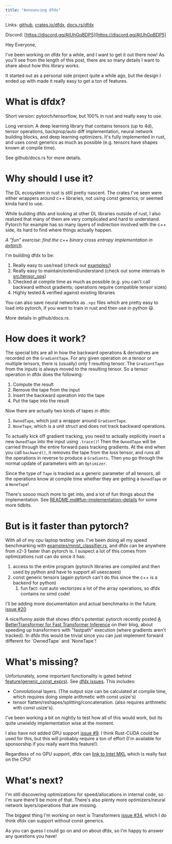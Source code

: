 ```yaml
---
title: "Announcing dfdx"
---
```


Links: [github](https://github.com/coreylowman/dfdx), [crates.io/dfdx](https://crates.io/crates/dfdx), [docs.rs/dfdx](https://docs.rs/dfdx/latest/dfdx/)

Discord: [https://discord.gg/AtUhGqBDP5](https://discord.gg/AtUhGqBDP5)

Hey Everyone,

I've been working on dfdx for a while, and I want to get it out there now! As you'll see from the length of this post, there are so many details I want to share about how this library works.

It started out as a personal side project quite a while ago, but the design I ended up with made it really easy to get a ton of features.

# What is dfdx?

Short version: pytorch/tensorflow, but 100% in rust and really easy to use.

Long version: A deep learning library that contains tensors (up to 4d), tensor operations, backprop/auto diff implementation, neural network building blocks, and deep learning optimizers. It's fully implemented in rust, and uses const generics as much as possible (e.g. tensors have shapes known at compile time).

See github/docs.rs for more details.

# Why should I use it?

The DL ecosystem in rust is still pretty nascent. The crates I've seen were either wrappers around c++ libraries, not using const generics, or seemed kinda hard to use.

While building dfdx and looking at other DL libraries outside of rust, I also realized that many of them are very complicated and hard to understand. Pytorch for example has so many layers of indirection involved with the c++ side, its hard to find where things actually happen.

*A "fun" exercise: find the c++ binary cross entropy implementation in* [*pytorch*](https://github.com/pytorch/pytorch)*.*

I'm building dfdx to be:

1. Really easy to use/read (check out [examples/](https://github.com/coreylowman/dfdx/tree/main/examples))
2. Really easy to maintain/extend/understand (check out some internals in [src/tensor\_ops](https://github.com/coreylowman/dfdx/tree/main/src/tensor_ops))
3. Checked at compile time as much as possible (e.g. you can't call backward without gradients; operations require compatible tensor sizes)
4. Highly tested & verified against existing libraries

You can also save neural networks as `.npz` files which are pretty easy to load into pytorch, if you want to train in rust and then use in python 😃.

More details in github/docs.rs.

# How does it work?

The special bits are all in how the backward operations & derivatives are recorded on the `GradientTape`. For any given operation on a tensor or multiple tensors, there is (usually) only 1 resulting tensor. The `GradientTape` from the inputs is always moved to the resulting tensor. So a tensor operation in dfdx does the following:

1. Compute the result
2. Remove the tape from the input
3. Insert the backward operation into the tape
4. Put the tape into the result

Now there are actually two kinds of tapes in dfdx:

1. `OwnedTape`, which just a wrapper around `GradientTape`.
2. `NoneTape`, which is a unit struct and does not track backward operations.

To actually kick off gradient tracking, you need to actually explicitly insert a new `OwnedTape` into the input using `.trace()`! Then the `OwnedTape` will be carried through the entire forward pass tracking gradients. At the end when you call `backward()`, it removes the tape from the loss tensor, and runs all the operations in reverse to produce a `Gradients`. Then you go through the normal update of parameters with an `Optimizer`.

Since the type of `Tape` is tracked as a generic parameter of all tensors, all the operations know at compile time whether they are getting a `OwnedTape` or a `NoneTape`!

There's soooo much more to get into, and a lot of fun things about the implementation. See [README.md#fun-implementation-details](https://github.com/coreylowman/dfdx#funnotable-implementation-details) for some more tidbits.

# But is it faster than pytorch?

With all of my cpu laptop testing: yes. I've been doing all my speed benchmarking with [examples/mnist\_classifier.rs](https://github.com/coreylowman/dfdx/blob/main/examples/mnist_classifier.rs), and dfdx can be anywhere from x2-3 faster than pytorch is. I suspect a lot of this comes from optimizations rust can do since it has:

1. access to the entire program (pytorch libraries are compiled and then used by python and have to support all usescases)
2. const generic tensors (again pytorch can't do this since the c++ is a backend for python)
   1. fun fact: rust auto vectorizes a lot of the array operations, so dfdx contains no simd code!

I'll be adding more documentation and actual benchmarks in the future. [issue #20](https://github.com/coreylowman/dfdx/issues/20)

A nice/funny aside that shows dfdx's potential: pytorch recently posted [A BetterTransformer for Fast Transformer Inference](https://pytorch.org/blog/a-better-transformer-for-fast-transformer-encoder-inference/?utm_source=social&utm_medium=pytorch&utm_campaign=organic&utm_content=linkedin) on their blog, about speeding up transformers with "fastpath" execution (where gradients aren't tracked). In dfdx this would be trivial since you can just implement forward different for \`OwnedTape\` and \`NoneTape\`!

# What's missing?

Unfortunately, some important functionality is gated behind [feature(generic\_const\_exprs)](https://github.com/rust-lang/rust/issues/76560). See [dfdx issues](https://github.com/coreylowman/dfdx/issues?q=is%3Aopen+is%3Aissue+label%3Afeature%28generic_const_exprs%29). This includes:

* Convolutional layers. (The output size can be calculated at compile time, which requires doing simple arithmetic with const usize's)
* tensor flatten/reshapes/splitting/concatenation. (also requires arithmetic with const usize's).

I've been working a bit on nightly to test how all of this would work, but its quite unwieldy implementation wise at the moment.

I also have not added GPU support [issue #9](https://github.com/coreylowman/dfdx/issues/9). I think Rust-CUDA could be used for this, but this will probably require a ton of effort (I'm available for sponsorship if you really want this feature!).

Regardless of no GPU support, dfdx can [link to Intel MKL](https://github.com/coreylowman/dfdx#blas-libraries) which is really fast on the CPU!

# What's next?

I'm still discovering optimizations for speed/allocations in internal code, so I'm sure there'll be more of that. There's also plenty more optimizers/neural network layers/operations that are missing.

The biggest thing I'm working on next is Transformers [issue #34](https://github.com/coreylowman/dfdx/issues/34), which I do think dfdx can support without const generics.

As you can guess I could go on and on about dfdx, so I'm happy to answer any questions you have!